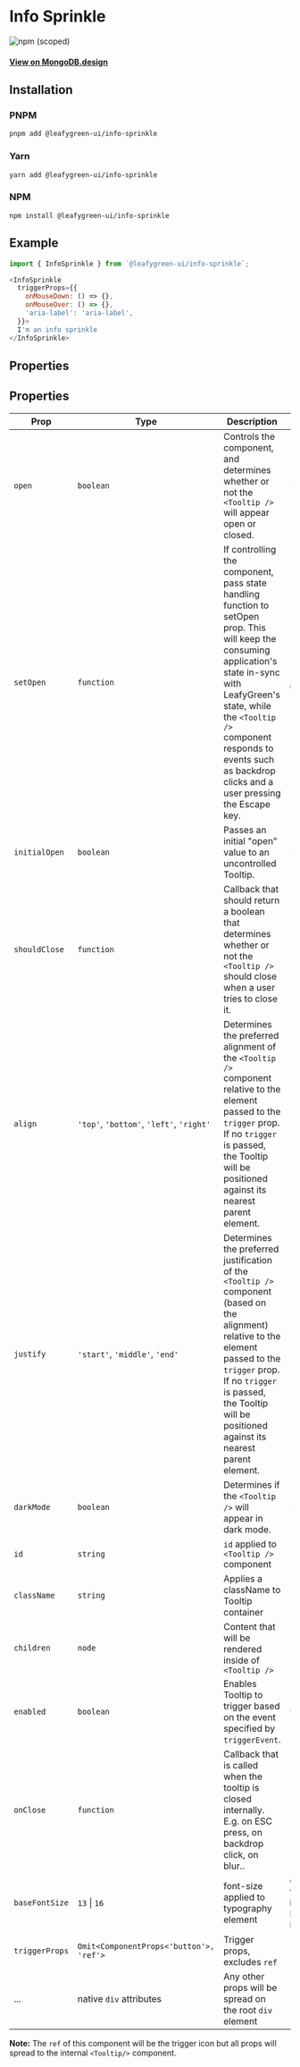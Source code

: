 # Info Sprinkle

![npm (scoped)](https://img.shields.io/npm/v/@leafygreen-ui/info-sprinkle.svg)

#### [View on MongoDB.design](https://www.mongodb.design/component/info-sprinkle/live-example/)

## Installation

### PNPM

```shell
pnpm add @leafygreen-ui/info-sprinkle
```

### Yarn

```shell
yarn add @leafygreen-ui/info-sprinkle
```

### NPM

```shell
npm install @leafygreen-ui/info-sprinkle
```

## Example

```js
import { InfoSprinkle } from `@leafygreen-ui/info-sprinkle`;

<InfoSprinkle
  triggerProps={{
    onMouseDown: () => {},
    onMouseOver: () => {},
    'aria-label': 'aria-label',
  }}>
  I'm an info sprinkle
</InfoSprinkle>
```

## Properties

## Properties

| Prop           | Type                                     | Description                                                                                                                                                                                                                                                                    | Default                                     |
| -------------- | ---------------------------------------- | ------------------------------------------------------------------------------------------------------------------------------------------------------------------------------------------------------------------------------------------------------------------------------ | ------------------------------------------- |
| `open`         | `boolean`                                | Controls the component, and determines whether or not the `<Tooltip />` will appear open or closed.                                                                                                                                                                            | `false`                                     |
| `setOpen`      | `function`                               | If controlling the component, pass state handling function to setOpen prop. This will keep the consuming application's state in-sync with LeafyGreen's state, while the `<Tooltip />` component responds to events such as backdrop clicks and a user pressing the Escape key. | `(boolean) => boolean`                      |
| `initialOpen`  | `boolean`                                | Passes an initial "open" value to an uncontrolled Tooltip.                                                                                                                                                                                                                     | `false`                                     |
| `shouldClose`  | `function`                               | Callback that should return a boolean that determines whether or not the `<Tooltip />` should close when a user tries to close it.                                                                                                                                             | `() => true`                                |
| `align`        | `'top'`, `'bottom'`, `'left'`, `'right'` | Determines the preferred alignment of the `<Tooltip />` component relative to the element passed to the `trigger` prop. If no `trigger` is passed, the Tooltip will be positioned against its nearest parent element.                                                          | `'top'`                                     |
| `justify`      | `'start'`, `'middle'`, `'end'`           | Determines the preferred justification of the `<Tooltip />` component (based on the alignment) relative to the element passed to the `trigger` prop. If no `trigger` is passed, the Tooltip will be positioned against its nearest parent element.                             | `'start'`                                   |
| `darkMode`     | `boolean`                                | Determines if the `<Tooltip />` will appear in dark mode.                                                                                                                                                                                                                      | `false`                                     |
| `id`           | `string`                                 | `id` applied to `<Tooltip />` component                                                                                                                                                                                                                                        |                                             |
| `className`    | `string`                                 | Applies a className to Tooltip container                                                                                                                                                                                                                                       |                                             |
| `children`     | `node`                                   | Content that will be rendered inside of `<Tooltip />`                                                                                                                                                                                                                          |                                             |
| `enabled`      | `boolean`                                | Enables Tooltip to trigger based on the event specified by `triggerEvent`.                                                                                                                                                                                                     | `true`                                      |
| `onClose`      | `function`                               | Callback that is called when the tooltip is closed internally. E.g. on ESC press, on backdrop click, on blur..                                                                                                                                                                 | `() => {}`                                  |
| `baseFontSize` | `13` \| `16`                             | font-size applied to typography element                                                                                                                                                                                                                                        | default to value set by LeafyGreen Provider |
| `triggerProps` | `Omit<ComponentProps<'button'>, 'ref'>`  | Trigger props, excludes `ref`                                                                                                                                                                                                                                                  |                                             |
| ...            | native `div` attributes                  | Any other props will be spread on the root `div` element                                                                                                                                                                                                                       |                                             |

**Note:** The `ref` of this component will be the trigger icon but all props will spread to the internal `<Tooltip/>` component.

